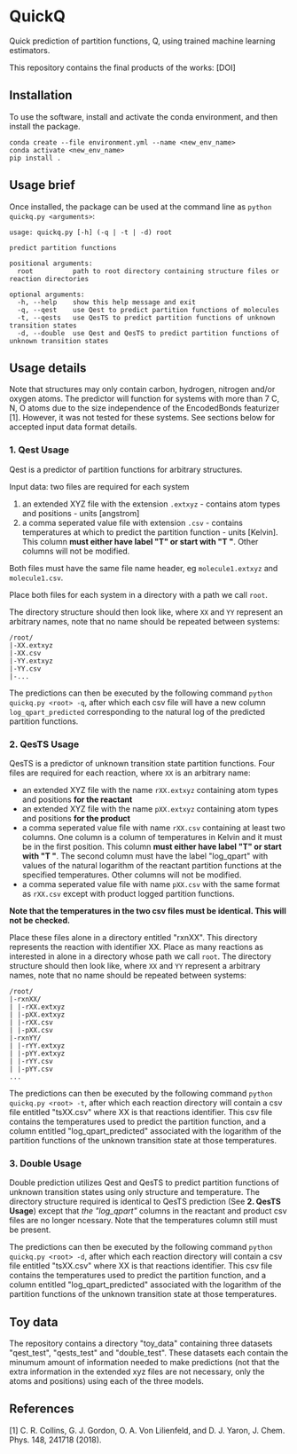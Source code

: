 # QuickQ
Quick prediction of partition functions, Q, using trained machine learning estimators.

This repository contains the final products of the works: [DOI]

## Installation
To use the software, install and activate the conda environment, and then install the package.

```
conda create --file environment.yml --name <new_env_name>
conda activate <new_env_name>
pip install .
```
## Usage brief
Once installed, the package can be used at the command line as `python quickq.py <arguments>`:

```
usage: quickq.py [-h] (-q | -t | -d) root

predict partition functions

positional arguments:
  root          path to root directory containing structure files or reaction directories

optional arguments:
  -h, --help    show this help message and exit
  -q, --qest    use Qest to predict partition functions of molecules
  -t, --qests   use QesTS to predict partition functions of unknown transition states
  -d, --double  use Qest and QesTS to predict partition functions of unknown transition states
```
## Usage details
Note that structures may only contain carbon, hydrogen, nitrogen and/or oxygen atoms. The predictor will function for systems with more than 7 C, N, O atoms due to the size independence of the EncodedBonds featurizer [1]. However, it was not tested for these systems. See sections below for accepted input data format details. 

### 1. Qest Usage

Qest is a predictor of partition functions for arbitrary structures. 

Input data: two files are required for each system
1. an extended XYZ file with the extension `.extxyz` - contains atom types and positions - units [angstrom]
2. a comma seperated value file with extension `.csv` - contains temperatures at which to predict the partition function - units [Kelvin]. This column **must either have label "T" or start with "T "**. Other columns will not be modified.

Both files must have the same file name header, eg `molecule1.extxyz` and `molecule1.csv`.

Place both files for each system in a directory with a path we call `root`.

The directory structure should then look like, where `XX` and `YY` represent an arbitrary names, note that no name should be repeated between systems:
```
/root/
|-XX.extxyz
|-XX.csv
|-YY.extxyz
|-YY.csv
|-...
```

The predictions can then be executed by the following command `python quickq.py <root> -q`, after which each csv file will have a new column `log_qpart_predicted` corresponding to the natural log of the predicted partition functions.

### 2. QesTS Usage
QesTS is a predictor of unknown transition state partition functions. Four files are required for each reaction, where `XX` is an arbitrary name:
- an extended XYZ file with the name `rXX.extxyz` containing atom types and positions **for the reactant**
- an extended XYZ file with the name `pXX.extxyz` containing atom types and positions **for the product**
- a comma seperated value file with name `rXX.csv` containing at least two columns. One column is a column of temperatures in Kelvin and it must be in the first position. This column **must either have label "T" or start with "T "**. The second column must have the label "log_qpart" with values of the natural logarithm of the reactant partition functions at the specified temperatures. Other columns will not be modified.
- a comma seperated value file with name `pXX.csv` with the same format as `rXX.csv` except with product logged partition functions.

**Note that the temperatures in the two csv files must be identical. This will not be checked.**

Place these files alone in a directory entitled "rxnXX". This directory represents the reaction with identifier XX. Place as many reactions as interested in alone in a directory whose path we call `root`.
The directory structure should then look like, where `XX` and `YY` represent a arbitrary names, note that no name should be repeated between systems:
```
/root/
|-rxnXX/
| |-rXX.extxyz
| |-pXX.extxyz
| |-rXX.csv
| |-pXX.csv
|-rxnYY/
| |-rYY.extxyz
| |-pYY.extxyz
| |-rYY.csv
| |-pYY.csv
...
```
The predictions can then be executed by the following command `python quickq.py <root> -t`, after which each reaction directory will contain a csv file entitled "tsXX.csv" where XX is that reactions identifier. This csv file contains the temperatures used to predict the partition function, and a column entitled "log_qpart_predicted" associated with the logarithm of the partition functions of the unknown transition state at those temperatures.

### 3. Double Usage
Double prediction utilizes Qest and QesTS to predict partition functions of unknown transition states using only structure and temperature. The directory structure required is identical to QesTS prediction (See **2. QesTS Usage**) except that _the "log_qpart"_ columns in the reactant and product csv files are no longer ncessary. Note that the temperatures column still must be present.

The predictions can then be executed by the following command `python quickq.py <root> -d`, after which each reaction directory will contain a csv file entitled "tsXX.csv" where XX is that reactions identifier. This csv file contains the temperatures used to predict the partition function, and a column entitled "log_qpart_predicted" associated with the logarithm of the partition functions of the unknown transition state at those temperatures.

## Toy data
The repository contains a directory "toy_data" containing three datasets "qest_test", "qests_test" and "double_test". These datasets each contain the minumum amount of information needed to make predictions (not that the extra information in the extended xyz files are not necessary, only the atoms and positions) using each of the three models.  

## References
[1] C. R. Collins, G. J. Gordon, O. A. Von Lilienfeld, and D. J. Yaron, J. Chem. Phys. 148, 241718 (2018).
